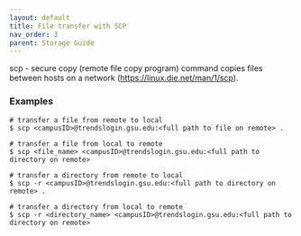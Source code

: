 ```yaml
---
layout: default
title: File transfer with SCP
nav_order: 3
parent: Storage Guide
---
```

scp - secure copy (remote file copy program) command copies files
between hosts on a network (https://linux.die.net/man/1/scp).

### Examples

```
# transfer a file from remote to local
$ scp <campusID>@trendslogin.gsu.edu:<full path to file on remote> .

# transfer a file from local to remote
$ scp <file_name> <campusID>@trendslogin.gsu.edu:<full path to directory on remote>

# transfer a directory from remote to local
$ scp -r <campusID>@trendslogin.gsu.edu:<full path to directory on remote> .

# transfer a directory from local to remote
$ scp -r <directory_name> <campusID>@trendslogin.gsu.edu:<full path to directory on remote>
```
